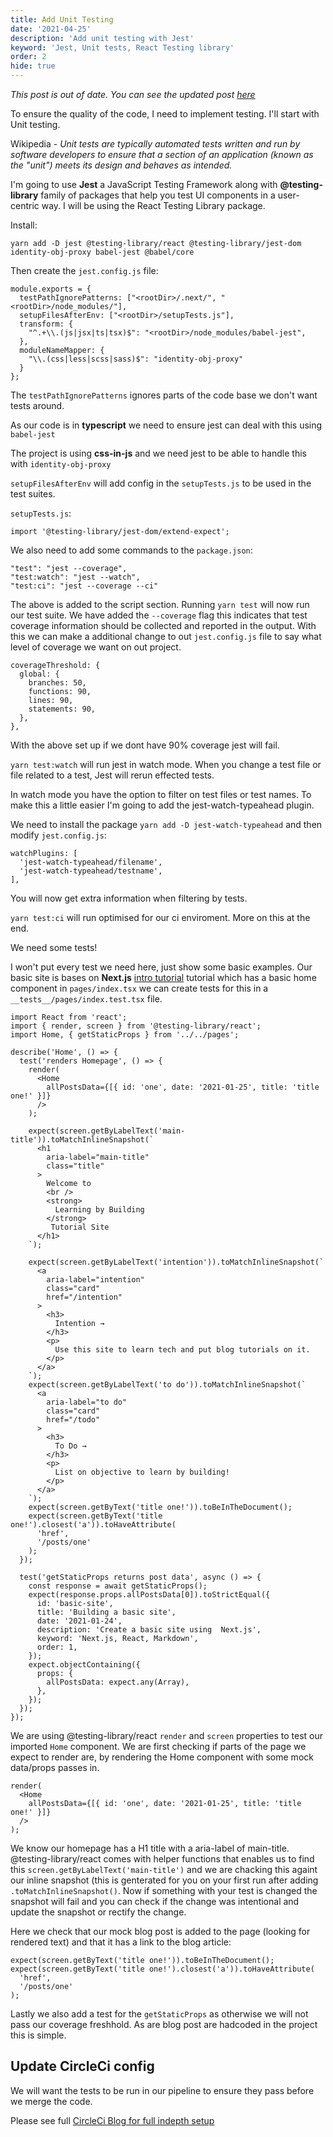 ```yaml
---
title: Add Unit Testing
date: '2021-04-25'
description: 'Add unit testing with Jest'
keyword: 'Jest, Unit tests, React Testing library'
order: 2
hide: true
---
```


*This post is out of date. You can see the updated post [here](/post/add-unit-testing-2)*

To ensure the quality of the code, I need to implement testing. I'll start with Unit testing.

Wikipedia - *Unit tests are typically automated tests written and run by software developers to ensure that a section of an application (known as the "unit") meets its design and behaves as intended.*

I'm going to use **Jest** a JavaScript Testing Framework along with **@testing-library** family of packages that help you test UI components in a user-centric way. I will be using the React Testing Library package.

Install:

`yarn add -D jest @testing-library/react @testing-library/jest-dom identity-obj-proxy babel-jest @babel/core`

Then create the `jest.config.js` file:

```
module.exports = {
  testPathIgnorePatterns: ["<rootDir>/.next/", "<rootDir>/node_modules/"],
  setupFilesAfterEnv: ["<rootDir>/setupTests.js"],
  transform: {
    "^.+\\.(js|jsx|ts|tsx)$": "<rootDir>/node_modules/babel-jest",
  },
  moduleNameMapper: {
    "\\.(css|less|scss|sass)$": "identity-obj-proxy"
  }
};
```

The `testPathIgnorePatterns` ignores parts of the code base we don't want tests around. 

As our code is in **typescript** we need to ensure jest can deal with this using `babel-jest`

The project is using **css-in-js** and we need jest to be able to handle this with `identity-obj-proxy` 

`setupFilesAfterEnv` will add config in the `setupTests.js` to be used in the test suites.

`setupTests.js`:

```
import '@testing-library/jest-dom/extend-expect';
```

We also need to add some commands to the `package.json`:

```
"test": "jest --coverage",
"test:watch": "jest --watch",
"test:ci": "jest --coverage --ci"
```

The above is added to the script section. Running `yarn test` will now run our test suite. We have added the `--coverage` flag this indicates that test coverage information should be collected and reported in the output. With this we can make a additional change to out `jest.config.js` file to say what level of coverage we want on out project. 

```
coverageThreshold: {
  global: {
    branches: 50,
    functions: 90,
    lines: 90,
    statements: 90,
  },
},
```

With the above set up if we dont have 90% coverage jest will fail.

`yarn test:watch` will run jest in watch mode. When you change a test file or file related to a test, Jest will rerun effected tests.

In watch mode you have the option to filter on test files or test names. To make this a little easier I'm going to add the jest-watch-typeahead plugin.

We need to install the package `yarn add -D jest-watch-typeahead` and then modify `jest.config.js`:

```
watchPlugins: [
  'jest-watch-typeahead/filename',
  'jest-watch-typeahead/testname',
],
```

You will now get extra information when filtering by tests.

`yarn test:ci` will run optimised for our ci enviroment. More on this at the end.

We need some tests!

I won't put every test we need here, just show some basic examples. Our basic site is bases on **Next.js** [intro tutorial](https://nextjs.org/learn/basics/create-nextjs-app) tutorial which has a basic home component in `pages/index.tsx` we can create tests for this in a `__tests__/pages/index.test.tsx` file.

```
import React from 'react';
import { render, screen } from '@testing-library/react';
import Home, { getStaticProps } from '../../pages';

describe('Home', () => {
  test('renders Homepage', () => {
    render(
      <Home
        allPostsData={[{ id: 'one', date: '2021-01-25', title: 'title one!' }]}
      />
    );

    expect(screen.getByLabelText('main-title')).toMatchInlineSnapshot(`
      <h1
        aria-label="main-title"
        class="title"
      >
        Welcome to 
        <br />
        <strong>
          Learning by Building
        </strong>
         Tutorial Site
      </h1>
    `);

    expect(screen.getByLabelText('intention')).toMatchInlineSnapshot(`
      <a
        aria-label="intention"
        class="card"
        href="/intention"
      >
        <h3>
          Intention →
        </h3>
        <p>
          Use this site to learn tech and put blog tutorials on it.
        </p>
      </a>
    `);
    expect(screen.getByLabelText('to do')).toMatchInlineSnapshot(`
      <a
        aria-label="to do"
        class="card"
        href="/todo"
      >
        <h3>
          To Do →
        </h3>
        <p>
          List on objective to learn by building!
        </p>
      </a>
    `);
    expect(screen.getByText('title one!')).toBeInTheDocument();
    expect(screen.getByText('title one!').closest('a')).toHaveAttribute(
      'href',
      '/posts/one'
    );
  });

  test('getStaticProps returns post data', async () => {
    const response = await getStaticProps();
    expect(response.props.allPostsData[0]).toStrictEqual({
      id: 'basic-site',
      title: 'Building a basic site',
      date: '2021-01-24',
      description: 'Create a basic site using  Next.js',
      keyword: 'Next.js, React, Markdown',
      order: 1,
    });
    expect.objectContaining({
      props: {
        allPostsData: expect.any(Array),
      },
    });
  });
});
```

We are using @testing-library/react `render` and `screen` properties to test our imported `Home` component. We are first checking if parts of the page we expect to render are, by rendering the Home component with some mock data/props passes in.

```
render(
  <Home
    allPostsData={[{ id: 'one', date: '2021-01-25', title: 'title one!' }]}
  />
);
```

We know our homepage has a H1 title with a aria-label of main-title. @testing-library/react comes with helper functions that enables us to find this `screen.getByLabelText('main-title')` and we are chacking this againt our inline snapshot (this is genterated for you on your first run after adding `.toMatchInlineSnapshot()`. Now if something with your test is changed the snapshot will fail and you can check if the change was intentional and update the snapshot or rectify the change.

Here we check that our mock blog post is added to the page (looking for rendered text) and that it has a link to the blog article:

```
expect(screen.getByText('title one!')).toBeInTheDocument();
expect(screen.getByText('title one!').closest('a')).toHaveAttribute(
  'href',
  '/posts/one'
);
```

Lastly we also add a test for the `getStaticProps` as otherwise we will not pass our coverage freshhold. As are blog post are hadcoded in the project this is simple.

## Update CircleCi config

We will want the tests to be run in our pipeline to ensure they pass before we merge the code.

Please see full [CircleCi Blog for full indepth setup](/posts/circleci-basics/)

